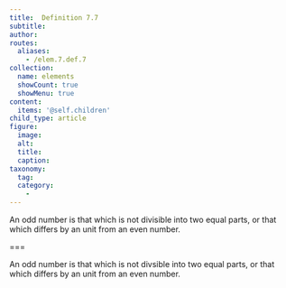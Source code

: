 ```yaml
---
title:  Definition 7.7
subtitle: 
author:
routes:
  aliases:
    - /elem.7.def.7
collection:
  name: elements
  showCount: true
  showMenu: true
content:
  items: '@self.children'
child_type: article
figure:
  image:
  alt:
  title:
  caption:
taxonomy:
  tag:
  category:
    - 
---
```


<p> An <hi rend="bold">odd number</hi> is that which is not divisible into two equal parts, or that which differs by an unit from an even number.</p>

===

<p> An <span class="bold">odd number</span> is that which is not divsible into two equal parts, or that which differs by an unit from an even number.</p>
